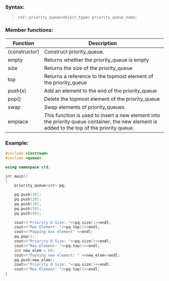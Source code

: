 ### Syntax:
> `std::priority_queue<object_type> priority_queue_name;`

### Member functions:
Function      | Description
------------- | -------------
(constructor) | Construct priority_queue.
empty |  Returns whether the priority_queue is empty
size  | Returns the size of the priority_queue
top | Returns a reference to the topmost element of the priority_queue
push(x) | Add an element to the end of the priority_queue
pop() | Delete the topmost element of the priority_queue
swap | Swap elements of priority_queues
emplace | This function is used to insert a new element into the priority queue container, the new element is added to the top of the priority queue.

### Example:
```cpp
#include <iostream>
#include <queue>

using namespace std;

int main()
{
    priority_queue<int> pq;

    pq.push(30);
    pq.push(20);
    pq.push(10);
    pq.push(50);
    pq.push(40);

    cout<<"Priority Q Size: "<<pq.size()<<endl;
    cout<<"Max Element: "<<pq.top()<<endl;
    cout<<"Popping max element" <<endl;
    pq.pop();
    cout<<"Priority Q Size: "<<pq.size()<<endl;
    cout<<"Max Element: "<<pq.top()<<endl;
    int new_elem = 60;
    cout<<"Pushing new element: " <<new_elem<<endl;
    pq.push(new_elem);
    cout<<"Priority Q Size: "<<pq.size()<<endl;
    cout<<"Max Element: "<<pq.top()<<endl;
}
```
